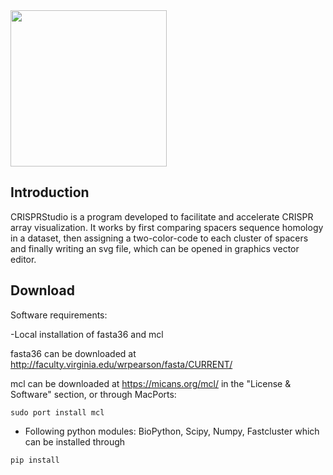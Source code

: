 <img src="https://github.com/moineaulab/CRISPRStudio/blob/master/CRISPRStudio_logo.png" width="250">

## Introduction

CRISPRStudio is a program developed to facilitate and accelerate CRISPR array visualization. It works by first comparing spacers sequence homology in a dataset, then assigning a two-color-code to each cluster of spacers and finally writing an svg file, which can be opened in graphics vector editor.

## Download

Software requirements:

-Local installation of fasta36 and mcl

fasta36 can be downloaded at http://faculty.virginia.edu/wrpearson/fasta/CURRENT/

mcl can be downloaded at https://micans.org/mcl/ in the "License & Software" section, or through MacPorts:

```
sudo port install mcl
```

- Following python modules: BioPython, Scipy, Numpy, Fastcluster which can be installed through

```
pip install
